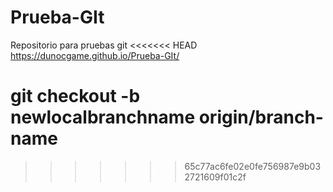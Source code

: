 # Prueba-GIt
Repositorio para pruebas git
<<<<<<< HEAD
https://dunocgame.github.io/Prueba-GIt/

git checkout -b newlocalbranchname origin/branch-name
=======
>>>>>>> 65c77ac6fe02e0fe756987e9b032721609f01c2f
